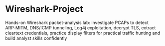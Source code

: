 # Wireshark-Project
Hands-on Wireshark packet-analysis lab: investigate PCAPs to detect ARP‑MITM, DNS/ICMP tunneling, Log4j exploitation, decrypt TLS, extract cleartext credentials, practice display filters for practical traffic hunting and build analyst skills confidently
